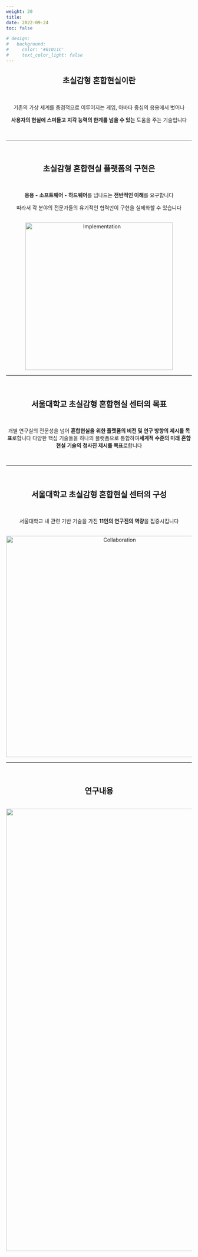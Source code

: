 ```yaml
---
weight: 20
title: 
date: 2022-09-24
toc: false

# design:
#   background:
#     color: '#01011C'
#     text_color_light: false
---
```

<div align="center">

## 초실감형 혼합현실이란

<br/>

기존의 가상 세계를 중점적으로 이루어지는 게임, 아바타 중심의 응용에서 벗어나 

**사용자의 현실에 스며들고** **지각 능력의 한계를 넘을 수 있는** 도움을 주는 기술입니다

<br/>
<hr/>
<br/>

## 초실감형 혼합현실 플랫폼의 구현은

<br/>

**응용** **-** **소프트웨어** **-** **하드웨어**를 넘나드는 **전반적인 이해**를 요구합니다

따라서 각 분야의 전문가들의 유기적인 협력만이 구현을 실제화할 수 있습니다

<br/>
<img src="implementation.png" alt="Implementation" style="width:400px;"/>
<!-- ![Implementation](/implementation.png) -->

<br/>
<hr/>
<br/>

## 서울대학교 초실감형 혼합현실 센터의 목표

<br/>

개별 연구실의 전문성을 넘어 **혼합현실을** **위한 플랫폼의 비전 및 연구 방향의 제시를 목표**로합니다
다양한 핵심 기술들을 하나의 플랫폼으로 통합하여**세계적 수준의 미래** **혼합현실** **기술의** **청사진 제시를 목표**로합니다

<br/>
<hr/>
<br/>

## 서울대학교 초실감형 혼합현실 센터의 구성

<br/>

서울대학교 내 관련 기반 기술을 가진 **11인의 연구진의 역량**을 집중시킵니다

<br/>

<img src="collaboration.png" alt="Collaboration" style="width:600px;"/>
<!-- ![Collaboration](/collaboration.png) -->

<br/>
<hr/>
<br/>

## 연구내용

<br/>
<img src="research.png" alt="Research" style="width:1200px;"/>
<!-- ![Research](/research.png) -->

<br/>

</div>

<!-- 초실감형 혼합현실 센터

The **Second Brain** starter template empowers you to easily create **personal notes** and **knowledge bases** in a future-proof way.

- It is your second brain 🧠, stored in future-proof Markdown files 
- Supports audio, video, images, math, code, [Mermaid](https://mermaid.live/) diagrams, and [much more](https://wowchemy.com/docs/content/writing-markdown-latex/)
- Edit your notes online in GitHub, or any Git-connected Markdown app such as [Obsidian](https://obsidian.md/) or [Visual Studio Code](https://vscode.dev/)

```markmap {height="200px"}
- Second Brain
  - **powerful** knowledge base
  - **easy**: just plain text Markdown files
  - all your thoughts are **connected**
  - highly **extensible**
  - **future-proof** & open source ❤️
```

## Public vs Private Second Brain

Choose between **publishing and sharing your knowledge online or creating a private second brain**.

To create an **open second brain**, share your knowledge with others [by deploying this template](https://wowchemy.com/hugo-themes/) as a public website.

To create a **private second brain** either:

- After deploying your site above, [password protect your online second brain](https://docs.netlify.com/visitor-access/password-protection/) and configure your GitHub repo as **private**
- [Download this template](https://github.com/wowchemy/hugo-second-brain-theme) and [run the tool locally](https://wowchemy.com/docs/getting-started/install-hugo-extended/)

## Example notebook

{{< cta cta_text="👉 Check out the Machine Learning notebook" cta_link="machine-learning" >}} -->
